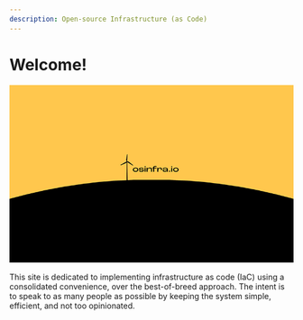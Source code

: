 ```yaml
---
description: Open-source Infrastructure (as Code)
---
```


# Welcome!

![](.gitbook/assets/gitbook-windmill.png)

This site is dedicated to implementing infrastructure as code (IaC) using a consolidated convenience, over the best-of-breed approach. The intent is to speak to as many people as possible by keeping the system simple, efficient, and not too opinionated.
